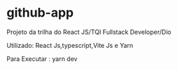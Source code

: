 # github-app
Projeto da trilha do React JS/TQI Fullstack Developer/Dio

Utilizado: React Js,typescript,Vite Js e Yarn

Para Executar : yarn dev
